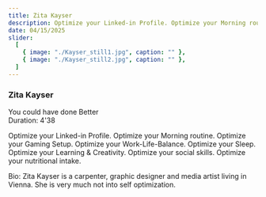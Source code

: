 ```yaml
---
title: Zita Kayser
description: Optimize your Linked-in Profile. Optimize your Morning routine. Optimize your Gaming Setup.
date: 04/15/2025
slider:
  [
    { image: "./Kayser_still1.jpg", caption: "" },
    { image: "./Kayser_still2.jpg", caption: "" },
  ]
---
```


### Zita Kayser

You could have done Better <br/>
Duration: 4'38

Optimize your Linked-in Profile. Optimize your Morning routine. Optimize your Gaming Setup. Optimize your Work-Life-Balance. Optimize your Sleep. Optimize your Learning & Creativity. Optimize your social skills. Optimize your nutritional intake.

Bio: Zita Kayser is a carpenter, graphic designer and media artist living in Vienna. She is very much not into self optimization.
